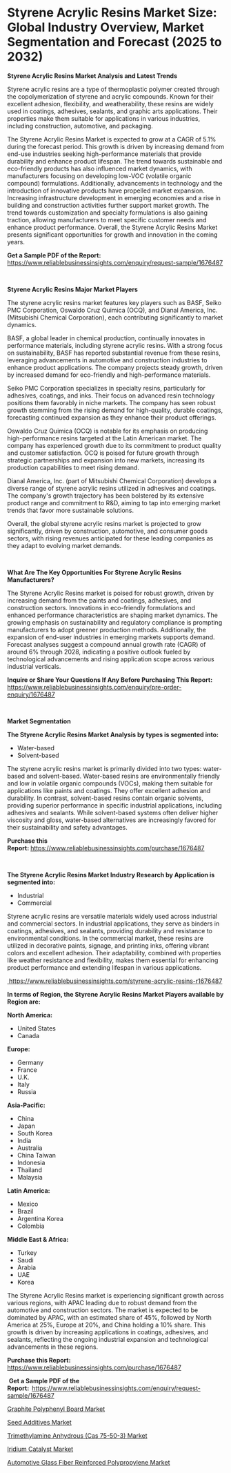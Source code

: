 <p><h1>Styrene Acrylic Resins Market Size: Global Industry Overview, Market Segmentation and Forecast (2025 to 2032)</h1></p><p><strong>Styrene Acrylic Resins Market Analysis and Latest Trends</strong></p>
<p><p>Styrene acrylic resins are a type of thermoplastic polymer created through the copolymerization of styrene and acrylic compounds. Known for their excellent adhesion, flexibility, and weatherability, these resins are widely used in coatings, adhesives, sealants, and graphic arts applications. Their properties make them suitable for applications in various industries, including construction, automotive, and packaging.</p><p>The Styrene Acrylic Resins Market is expected to grow at a CAGR of 5.1% during the forecast period. This growth is driven by increasing demand from end-use industries seeking high-performance materials that provide durability and enhance product lifespan. The trend towards sustainable and eco-friendly products has also influenced market dynamics, with manufacturers focusing on developing low-VOC (volatile organic compound) formulations. Additionally, advancements in technology and the introduction of innovative products have propelled market expansion. Increasing infrastructure development in emerging economies and a rise in building and construction activities further support market growth. The trend towards customization and specialty formulations is also gaining traction, allowing manufacturers to meet specific customer needs and enhance product performance. Overall, the Styrene Acrylic Resins Market presents significant opportunities for growth and innovation in the coming years.</p></p>
<p><strong>Get a Sample PDF of the Report:&nbsp;</strong> <a href="https://www.reliablebusinessinsights.com/enquiry/request-sample/1676487?utm_campaign=100&utm_medium=2&utm_source=Github&utm_content=ia&utm_term=24032025&utm_id=styrene-acrylic-resins">https://www.reliablebusinessinsights.com/enquiry/request-sample/1676487</a></p>
<p>&nbsp;</p>
<p><strong>Styrene Acrylic Resins Major Market Players</strong></p>
<p><p>The styrene acrylic resins market features key players such as BASF, Seiko PMC Corporation, Oswaldo Cruz Quimica (OCQ), and Dianal America, Inc. (Mitsubishi Chemical Corporation), each contributing significantly to market dynamics.</p><p>BASF, a global leader in chemical production, continually innovates in performance materials, including styrene acrylic resins. With a strong focus on sustainability, BASF has reported substantial revenue from these resins, leveraging advancements in automotive and construction industries to enhance product applications. The company projects steady growth, driven by increased demand for eco-friendly and high-performance materials.</p><p>Seiko PMC Corporation specializes in specialty resins, particularly for adhesives, coatings, and inks. Their focus on advanced resin technology positions them favorably in niche markets. The company has seen robust growth stemming from the rising demand for high-quality, durable coatings, forecasting continued expansion as they enhance their product offerings.</p><p>Oswaldo Cruz Quimica (OCQ) is notable for its emphasis on producing high-performance resins targeted at the Latin American market. The company has experienced growth due to its commitment to product quality and customer satisfaction. OCQ is poised for future growth through strategic partnerships and expansion into new markets, increasing its production capabilities to meet rising demand.</p><p>Dianal America, Inc. (part of Mitsubishi Chemical Corporation) develops a diverse range of styrene acrylic resins utilized in adhesives and coatings. The company's growth trajectory has been bolstered by its extensive product range and commitment to R&D, aiming to tap into emerging market trends that favor more sustainable solutions.</p><p>Overall, the global styrene acrylic resins market is projected to grow significantly, driven by construction, automotive, and consumer goods sectors, with rising revenues anticipated for these leading companies as they adapt to evolving market demands.</p></p>
<p>&nbsp;</p>
<p><strong>What Are The Key Opportunities For Styrene Acrylic Resins Manufacturers?</strong></p>
<p><p>The Styrene Acrylic Resins market is poised for robust growth, driven by increasing demand from the paints and coatings, adhesives, and construction sectors. Innovations in eco-friendly formulations and enhanced performance characteristics are shaping market dynamics. The growing emphasis on sustainability and regulatory compliance is prompting manufacturers to adopt greener production methods. Additionally, the expansion of end-user industries in emerging markets supports demand. Forecast analyses suggest a compound annual growth rate (CAGR) of around 6% through 2028, indicating a positive outlook fueled by technological advancements and rising application scope across various industrial verticals.</p></p>
<p><strong>Inquire or Share Your Questions If Any Before Purchasing This Report:</strong> <a href="https://www.reliablebusinessinsights.com/enquiry/pre-order-enquiry/1676487?utm_campaign=100&utm_medium=2&utm_source=Github&utm_content=ia&utm_term=24032025&utm_id=styrene-acrylic-resins">https://www.reliablebusinessinsights.com/enquiry/pre-order-enquiry/1676487</a></p>
<p>&nbsp;</p>
<p><strong>Market Segmentation</strong></p>
<p><strong>The Styrene Acrylic Resins Market Analysis by types is segmented into:</strong></p>
<p><ul><li>Water-based</li><li>Solvent-based</li></ul></p>
<p><p>The styrene acrylic resins market is primarily divided into two types: water-based and solvent-based. Water-based resins are environmentally friendly and low in volatile organic compounds (VOCs), making them suitable for applications like paints and coatings. They offer excellent adhesion and durability. In contrast, solvent-based resins contain organic solvents, providing superior performance in specific industrial applications, including adhesives and sealants. While solvent-based systems often deliver higher viscosity and gloss, water-based alternatives are increasingly favored for their sustainability and safety advantages.</p></p>
<p><strong>Purchase this Report:&nbsp;</strong><a href="https://www.reliablebusinessinsights.com/purchase/1676487?utm_campaign=100&utm_medium=2&utm_source=Github&utm_content=ia&utm_term=24032025&utm_id=styrene-acrylic-resins">https://www.reliablebusinessinsights.com/purchase/1676487</a></p>
<p>&nbsp;</p>
<p><strong>The Styrene Acrylic Resins Market Industry Research by Application is segmented into:</strong></p>
<p><ul><li>Industrial</li><li>Commercial</li></ul></p>
<p><p>Styrene acrylic resins are versatile materials widely used across industrial and commercial sectors. In industrial applications, they serve as binders in coatings, adhesives, and sealants, providing durability and resistance to environmental conditions. In the commercial market, these resins are utilized in decorative paints, signage, and printing inks, offering vibrant colors and excellent adhesion. Their adaptability, combined with properties like weather resistance and flexibility, makes them essential for enhancing product performance and extending lifespan in various applications.</p></p>
<p><a href="https://www.reliablebusinessinsights.com/styrene-acrylic-resins-r1676487?utm_campaign=100&utm_medium=2&utm_source=Github&utm_content=ia&utm_term=24032025&utm_id=styrene-acrylic-resins">&nbsp;https://www.reliablebusinessinsights.com/styrene-acrylic-resins-r1676487</a></p>
<p><strong>In terms of Region, the Styrene Acrylic Resins Market Players available by Region are:</strong></p>
<p>
    <p> <strong> North America: </strong>
        <ul>
            <li>United States</li>
            <li>Canada</li>
        </ul>
        </p> 
    <p> <strong> Europe: </strong>
        <ul>
            <li>Germany</li>
            <li>France</li>
            <li>U.K.</li>
            <li>Italy</li>
            <li>Russia</li>
        </ul>
        </p> 
    <p> <strong> Asia-Pacific: </strong>
        <ul>
            <li>China</li>
            <li>Japan</li>
            <li>South Korea</li>
            <li>India</li>
            <li>Australia</li>
            <li>China Taiwan</li>
            <li>Indonesia</li>
            <li>Thailand</li>
            <li>Malaysia</li>
        </ul>
        </p> 
    <p> <strong> Latin America: </strong>
        <ul>
            <li>Mexico</li>
            <li>Brazil</li>
            <li>Argentina Korea</li>
            <li>Colombia</li>
        </ul>
        </p> 
    <p> <strong> Middle East & Africa: </strong>
        <ul>
            <li>Turkey</li>
            <li>Saudi</li>
            <li>Arabia</li>
            <li>UAE</li>
            <li>Korea</li>
        </ul>
    </p>
    </p>
<p><p>The Styrene Acrylic Resins market is experiencing significant growth across various regions, with APAC leading due to robust demand from the automotive and construction sectors. The market is expected to be dominated by APAC, with an estimated share of 45%, followed by North America at 25%, Europe at 20%, and China holding a 10% share. This growth is driven by increasing applications in coatings, adhesives, and sealants, reflecting the ongoing industrial expansion and technological advancements in these regions.</p></p>
<p><strong>Purchase this Report: </strong><a href="https://www.reliablebusinessinsights.com/purchase/1676487?utm_campaign=100&utm_medium=2&utm_source=Github&utm_content=ia&utm_term=24032025&utm_id=styrene-acrylic-resins">https://www.reliablebusinessinsights.com/purchase/1676487</a></p>
<p>&nbsp;<strong>Get a Sample PDF of the Report:&nbsp;&nbsp;</strong><a href="https://www.reliablebusinessinsights.com/enquiry/request-sample/1676487?utm_campaign=100&utm_medium=2&utm_source=Github&utm_content=ia&utm_term=24032025&utm_id=styrene-acrylic-resins">https://www.reliablebusinessinsights.com/enquiry/request-sample/1676487</a></p>
<p><strong></strong></p>
<p><p><a href="https://github.com/kadutjoelly83/Market-Research-Report-List-1/blob/main/graphite-polyphenyl-board-market.md?utm_campaign=100&utm_medium=2&utm_source=Github&utm_content=ia&utm_term=24032025&utm_id=styrene-acrylic-resins">Graphite Polyphenyl Board Market</a></p><p><a href="https://github.com/snaikraso/Market-Research-Report-List-1/blob/main/seed-additives-market.md?utm_campaign=100&utm_medium=2&utm_source=Github&utm_content=ia&utm_term=24032025&utm_id=styrene-acrylic-resins">Seed Additives Market</a></p><p><a href="https://github.com/bauldlimle6h/Market-Research-Report-List-1/blob/main/trimethylamine-anhydrous-cas-75-50-3-market.md?utm_campaign=100&utm_medium=2&utm_source=Github&utm_content=ia&utm_term=24032025&utm_id=styrene-acrylic-resins">Trimethylamine Anhydrous (Cas 75-50-3) Market</a></p><p><a href="https://github.com/shimweummul/Market-Research-Report-List-1/blob/main/iridium-catalyst-market.md?utm_campaign=100&utm_medium=2&utm_source=Github&utm_content=ia&utm_term=24032025&utm_id=styrene-acrylic-resins">Iridium Catalyst Market</a></p><p><a href="https://github.com/sternymkere4/Market-Research-Report-List-1/blob/main/automotive-glass-fiber-reinforced-polypropylene-market.md?utm_campaign=100&utm_medium=2&utm_source=Github&utm_content=ia&utm_term=24032025&utm_id=styrene-acrylic-resins">Automotive Glass Fiber Reinforced Polypropylene Market</a></p></p>